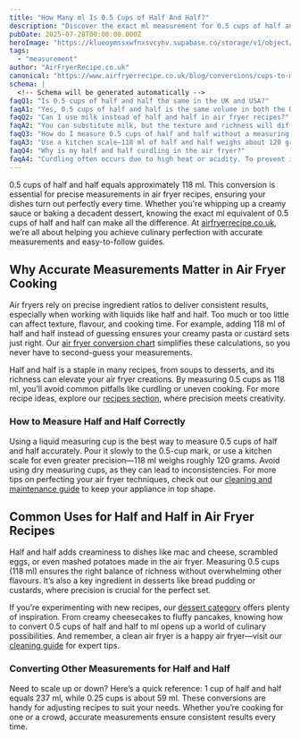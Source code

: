 ```yaml
---
title: "How Many ml Is 0.5 Cups of Half And Half?"
description: "Discover the exact ml measurement for 0.5 cups of half and half with our simple conversion guide—perfect for air fryer recipes!"
pubDate: 2025-07-28T00:00:00.000Z
heroImage: "https://klueoymssxwfnxsvcyhv.supabase.co/storage/v1/object/public/Shmucket/how-many-ml-is-0-5-cups-of-half-and-half.webp"
tags:
  - "measurement"
author: "AirFryerRecipe.co.uk"
canonical: "https://www.airfryerrecipe.co.uk/blog/conversions/cups-to-ml/how-many-ml-is-0-5-cups-of-half-and-half"
schema: |
  <!-- Schema will be generated automatically -->
faqQ1: "Is 0.5 cups of half and half the same in the UK and USA?"
faqA1: "Yes, 0.5 cups of half and half is the same volume in both the UK and USA, equating to approximately 118 ml. However, cup sizes can vary slightly in other countries, so always double-check if using international recipes."
faqQ2: "Can I use milk instead of half and half in air fryer recipes?"
faqA2: "You can substitute milk, but the texture and richness will differ. Half and half contains more fat, so for best results, mix equal parts milk and cream to mimic its consistency."
faqQ3: "How do I measure 0.5 cups of half and half without a measuring cup?"
faqA3: "Use a kitchen scale—118 ml of half and half weighs about 120 grams. Alternatively, a standard tablespoon holds 15 ml, so 8 tablespoons equal 0.5 cups."
faqQ4: "Why is my half and half curdling in the air fryer?"
faqA4: "Curdling often occurs due to high heat or acidity. To prevent it, warm the half and half gradually or mix it with other ingredients first. For more troubleshooting tips, visit our <a href=https://www.airfryerrecipe.co.uk>airfryerrecipe.co.uk</a>."
---
```

<p>0.5 cups of half and half equals approximately 118 ml. This conversion is essential for precise measurements in air fryer recipes, ensuring your dishes turn out perfectly every time. Whether you're whipping up a creamy sauce or baking a decadent dessert, knowing the exact ml equivalent of 0.5 cups of half and half can make all the difference. At <a href=https://www.airfryerrecipe.co.uk>airfryerrecipe.co.uk</a>, we’re all about helping you achieve culinary perfection with accurate measurements and easy-to-follow guides.</p>  

<h2>Why Accurate Measurements Matter in Air Fryer Cooking</h2>  
<p>Air fryers rely on precise ingredient ratios to deliver consistent results, especially when working with liquids like half and half. Too much or too little can affect texture, flavour, and cooking time. For example, adding 118 ml of half and half instead of guessing ensures your creamy pasta or custard sets just right. Our <a href=https://www.airfryerrecipe.co.uk/air-fryer-conversion-chart>air fryer conversion chart</a> simplifies these calculations, so you never have to second-guess your measurements.</p>  

<p>Half and half is a staple in many recipes, from soups to desserts, and its richness can elevate your air fryer creations. By measuring 0.5 cups as 118 ml, you’ll avoid common pitfalls like curdling or uneven cooking. For more recipe ideas, explore our <a href=https://www.airfryerrecipe.co.uk/recipes>recipes section</a>, where precision meets creativity.</p>  

<h3>How to Measure Half and Half Correctly</h3>  
<p>Using a liquid measuring cup is the best way to measure 0.5 cups of half and half accurately. Pour it slowly to the 0.5-cup mark, or use a kitchen scale for even greater precision—118 ml weighs roughly 120 grams. Avoid using dry measuring cups, as they can lead to inconsistencies. For more tips on perfecting your air fryer techniques, check out our <a href=https://www.airfryerrecipe.co.uk/air-fryer-cleaner>cleaning and maintenance guide</a> to keep your appliance in top shape.</p>  

<h2>Common Uses for Half and Half in Air Fryer Recipes</h2>  
<p>Half and half adds creaminess to dishes like mac and cheese, scrambled eggs, or even mashed potatoes made in the air fryer. Measuring 0.5 cups (118 ml) ensures the right balance of richness without overwhelming other flavours. It’s also a key ingredient in desserts like bread pudding or custards, where precision is crucial for the perfect set.</p>  

<p>If you’re experimenting with new recipes, our <a href=https://www.airfryerrecipe.co.uk/recipe-category/dessert>dessert category</a> offers plenty of inspiration. From creamy cheesecakes to fluffy pancakes, knowing how to convert 0.5 cups of half and half to ml opens up a world of culinary possibilities. And remember, a clean air fryer is a happy air fryer—visit our <a href=https://www.airfryerrecipe.co.uk/air-fryer-cleaner>cleaning guide</a> for expert tips.</p>  

<h3>Converting Other Measurements for Half and Half</h3>  
<p>Need to scale up or down? Here’s a quick reference: 1 cup of half and half equals 237 ml, while 0.25 cups is about 59 ml. These conversions are handy for adjusting recipes to suit your needs. Whether you’re cooking for one or a crowd, accurate measurements ensure consistent results every time.</p>
